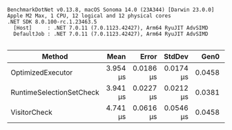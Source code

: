 ```

BenchmarkDotNet v0.13.8, macOS Sonoma 14.0 (23A344) [Darwin 23.0.0]
Apple M2 Max, 1 CPU, 12 logical and 12 physical cores
.NET SDK 8.0.100-rc.1.23463.5
  [Host]     : .NET 7.0.11 (7.0.1123.42427), Arm64 RyuJIT AdvSIMD
  DefaultJob : .NET 7.0.11 (7.0.1123.42427), Arm64 RyuJIT AdvSIMD


```

| Method                   |     Mean |     Error |    StdDev |   Gen0 |   Gen1 | Allocated |
| ------------------------ | -------: | --------: | --------: | -----: | -----: | --------: |
| OptimizedExecutor        | 3.954 μs | 0.0186 μs | 0.0174 μs | 0.0458 |      - |   4.67 KB |
| RuntimeSelectionSetCheck | 3.941 μs | 0.0227 μs | 0.0212 μs | 0.0381 | 0.0076 |   4.58 KB |
| VisitorCheck             | 4.741 μs | 0.0616 μs | 0.0546 μs | 0.0458 | 0.0076 |   4.76 KB |
